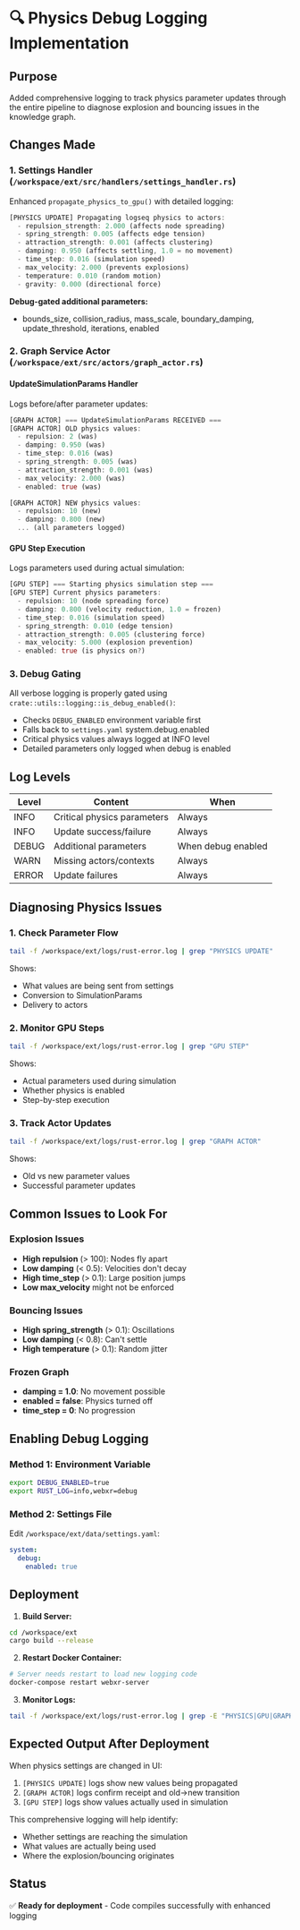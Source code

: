 # 🔍 Physics Debug Logging Implementation

## Purpose
Added comprehensive logging to track physics parameter updates through the entire pipeline to diagnose explosion and bouncing issues in the knowledge graph.

## Changes Made

### 1. Settings Handler (`/workspace/ext/src/handlers/settings_handler.rs`)
Enhanced `propagate_physics_to_gpu()` with detailed logging:

```rust
[PHYSICS UPDATE] Propagating logseq physics to actors:
  - repulsion_strength: 2.000 (affects node spreading)
  - spring_strength: 0.005 (affects edge tension)
  - attraction_strength: 0.001 (affects clustering)
  - damping: 0.950 (affects settling, 1.0 = no movement)
  - time_step: 0.016 (simulation speed)
  - max_velocity: 2.000 (prevents explosions)
  - temperature: 0.010 (random motion)
  - gravity: 0.000 (directional force)
```

**Debug-gated additional parameters:**
- bounds_size, collision_radius, mass_scale, boundary_damping, update_threshold, iterations, enabled

### 2. Graph Service Actor (`/workspace/ext/src/actors/graph_actor.rs`)

#### UpdateSimulationParams Handler
Logs before/after parameter updates:
```rust
[GRAPH ACTOR] === UpdateSimulationParams RECEIVED ===
[GRAPH ACTOR] OLD physics values:
  - repulsion: 2 (was)
  - damping: 0.950 (was)
  - time_step: 0.016 (was)
  - spring_strength: 0.005 (was)
  - attraction_strength: 0.001 (was)
  - max_velocity: 2.000 (was)
  - enabled: true (was)

[GRAPH ACTOR] NEW physics values:
  - repulsion: 10 (new)
  - damping: 0.800 (new)
  ... (all parameters logged)
```

#### GPU Step Execution
Logs parameters used during actual simulation:
```rust
[GPU STEP] === Starting physics simulation step ===
[GPU STEP] Current physics parameters:
  - repulsion: 10 (node spreading force)
  - damping: 0.800 (velocity reduction, 1.0 = frozen)
  - time_step: 0.016 (simulation speed)
  - spring_strength: 0.010 (edge tension)
  - attraction_strength: 0.005 (clustering force)
  - max_velocity: 5.000 (explosion prevention)
  - enabled: true (is physics on?)
```

### 3. Debug Gating
All verbose logging is properly gated using `crate::utils::logging::is_debug_enabled()`:
- Checks `DEBUG_ENABLED` environment variable first
- Falls back to `settings.yaml` system.debug.enabled
- Critical physics values always logged at INFO level
- Detailed parameters only logged when debug is enabled

## Log Levels

| Level | Content | When |
|-------|---------|------|
| INFO | Critical physics parameters | Always |
| INFO | Update success/failure | Always |
| DEBUG | Additional parameters | When debug enabled |
| WARN | Missing actors/contexts | Always |
| ERROR | Update failures | Always |

## Diagnosing Physics Issues

### 1. Check Parameter Flow
```bash
tail -f /workspace/ext/logs/rust-error.log | grep "PHYSICS UPDATE"
```
Shows:
- What values are being sent from settings
- Conversion to SimulationParams
- Delivery to actors

### 2. Monitor GPU Steps
```bash
tail -f /workspace/ext/logs/rust-error.log | grep "GPU STEP"
```
Shows:
- Actual parameters used during simulation
- Whether physics is enabled
- Step-by-step execution

### 3. Track Actor Updates
```bash
tail -f /workspace/ext/logs/rust-error.log | grep "GRAPH ACTOR"
```
Shows:
- Old vs new parameter values
- Successful parameter updates

## Common Issues to Look For

### Explosion Issues
- **High repulsion** (> 100): Nodes fly apart
- **Low damping** (< 0.5): Velocities don't decay
- **High time_step** (> 0.1): Large position jumps
- **Low max_velocity** might not be enforced

### Bouncing Issues
- **High spring_strength** (> 0.1): Oscillations
- **Low damping** (< 0.8): Can't settle
- **High temperature** (> 0.1): Random jitter

### Frozen Graph
- **damping = 1.0**: No movement possible
- **enabled = false**: Physics turned off
- **time_step = 0**: No progression

## Enabling Debug Logging

### Method 1: Environment Variable
```bash
export DEBUG_ENABLED=true
export RUST_LOG=info,webxr=debug
```

### Method 2: Settings File
Edit `/workspace/ext/data/settings.yaml`:
```yaml
system:
  debug:
    enabled: true
```

## Deployment

1. **Build Server:**
```bash
cd /workspace/ext
cargo build --release
```

2. **Restart Docker Container:**
```bash
# Server needs restart to load new logging code
docker-compose restart webxr-server
```

3. **Monitor Logs:**
```bash
tail -f /workspace/ext/logs/rust-error.log | grep -E "PHYSICS|GPU|GRAPH"
```

## Expected Output After Deployment

When physics settings are changed in UI:
1. `[PHYSICS UPDATE]` logs show new values being propagated
2. `[GRAPH ACTOR]` logs confirm receipt and old→new transition
3. `[GPU STEP]` logs show values actually used in simulation

This comprehensive logging will help identify:
- Whether settings are reaching the simulation
- What values are actually being used
- Where the explosion/bouncing originates

## Status
✅ **Ready for deployment** - Code compiles successfully with enhanced logging